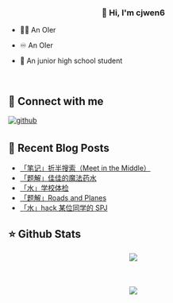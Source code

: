 ### <div align="center">👋 Hi, I'm cjwen6</div>

- 🧑‍💻 An OIer

- ♾ An OIer

- 🏫 An junior high school student

<br/>

## 📨 Connect with me

<a href="https://github.com/cjwen6" target="_blank">
<img src=https://img.shields.io/badge/github-%2324292e.svg?&style=for-the-badge&logo=github&logoColor=white alt=github style="margin-bottom: 5px;" />
</a>

<br/>

## 📜 Recent Blog Posts

<!-- BLOG-POST-LIST:START -->
- [「笔记」折半搜索（Meet in the Middle）](https://cjwen6.cn/post/XM1Uq-UXg/)
- [「题解」佳佳的魔法药水](https://cjwen6.cn/post/uzGA5cZ6i/)
- [「水」学校体检](https://cjwen6.cn/post/9BcS6B1RZ/)
- [「题解」Roads and Planes](https://cjwen6.cn/post/eAks9rtmL/)
- [「水」hack 某位同学的 SPJ](https://cjwen6.cn/post/Sb80ymDFn/)
<!-- BLOG-POST-LIST:END -->

## ⭐️ Github Stats

<div align="center"><img src="https://github-readme-stats.vercel.app/api?username=cjwen6&show_icons=true&count_private=true&hide_border=true" align="center" /></div>

<br/>

<br/>

<br/>

<div align="center">
<img src="https://komarev.com/ghpvc/?username=cjwen6&&style=flat-square" align="center" />
</div>
